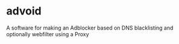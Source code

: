 # advoid
A software for making an Adblocker based on DNS blacklisting and optionally webfilter using a Proxy
